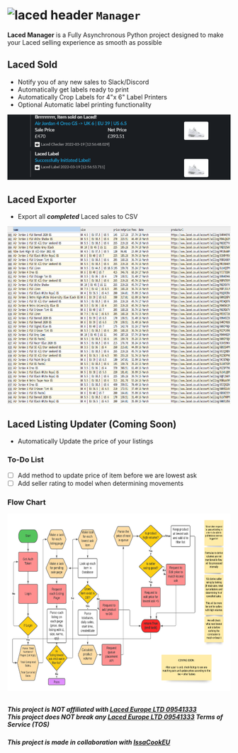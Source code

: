 # ![laced header](https://www.laced.co.uk/assets/logo-dbae9172089175cf83982122e506000a0aabd227d8696e3852bea61aa5baf7b4.svg "Designed to make your selling experience on Laced as smooth as possible") **`Manager`**
**Laced Manager** is a Fully Asynchronous Python project designed to make your Laced selling experience as smooth as possible
## Laced Sold
- Notify you of any new sales to Slack/Discord
- Automatically get labels ready to print
- Automatically Crop Labels for 4"x 6" Label Printers
- Optional Automatic label printing functionality

![laced sold](https://github.com/Bogo-Issacook/Laced-Manager/blob/main/laced_sold.PNG?raw=true)

## Laced Exporter
- Export all ***completed*** Laced sales to CSV

<img src="https://github.com/Bogo-Issacook/Laced-Manager/blob/main/laced_export.PNG?raw=true" width="800" height="400">

## Laced Listing Updater (Coming Soon)
- Automatically Update the price of your listings

### To-Do List
- [ ] Add method to update price of item before we are lowest ask
- [ ] Add seller rating to model when determining movements

### Flow Chart

<img src="https://github.com/Bogo-Issacook/Laced-Manager/blob/main/laced_listing_flow.png?raw=true" width="800" height="400">

##
[laced-url]: https://www.laced.co.uk
***This project is NOT affiliated with [Laced Europe LTD 09541333][laced-url]***</br>
***This project does NOT break any [Laced Europe LTD 09541333][laced-url] Terms of Service (TOS)***
###
[issacook-twitter]: https://twitter.com/IssaCookEU
***This project is made in collaboration with [IssaCookEU][issacook-twitter]***
